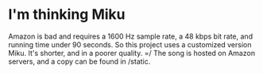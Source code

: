 I'm thinking Miku
================

Amazon is bad and requires a 1600 Hz sample rate, a 48 kbps bit rate, and running time under 90 seconds.
So this project uses a customized version Miku. It's shorter, and in a poorer quality. =/
The song is hosted on Amazon servers, and a copy can be found in /static.
